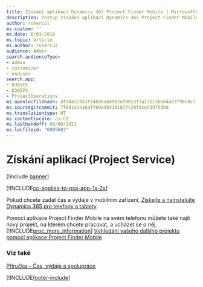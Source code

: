 ```yaml
---
title: Získání aplikací Dynamics 365 Project Finder Mobile | MicrosoftDocs
description: Postup získání aplikací Dynamics 365 Project Finder Mobile
author: ruhercul
ms.custom: ''
ms.date: 8/03/2018
ms.topic: article
ms.author: ruhercul
audience: Admin
search.audienceType:
- admin
- customizer
- enduser
search.app:
- D365CE
- D365PS
- ProjectOperations
ms.openlocfilehash: df9842c9a3f148d6a6d902ef8013f7a17bc36b04ab3f98c0c770b6509ea3e25e
ms.sourcegitcommit: 7f8d1e7a16af769adb43d1877c28fdce53975db8
ms.translationtype: HT
ms.contentlocale: cs-CZ
ms.lasthandoff: 08/06/2021
ms.locfileid: "6985683"
---
```

# <a name="get-the-apps-project-service"></a>Získání aplikací (Project Service)

[!include [banner](../includes/psa-now-project-operations.md)]

[!INCLUDE[cc-applies-to-psa-app-1x-2x](../includes/cc-applies-to-psa-app-1x-2x.md)]

Pokud chcete zadat čas a výdaje v mobilním zařízení, [Získejte a nainstalujte Dynamics 365 pro telefony a tablety](/dynamics365/mobile-app/dynamics-365-phones-tablets-users-guide).  
  
 Pomocí aplikace Project Finder Mobile na svém telefonu můžete také najít nový projekt, na kterém chcete pracovat, a ucházet se o něj. [!INCLUDE[proc_more_information](../includes/proc-more-information.md)] [Vyhledání vašeho dalšího projektu pomocí aplikace Project Finder Mobile](../psa/find-next-project-finder-mobile-app.md) 
  
### <a name="see-also"></a>Viz také  
 [Příručka – Čas, výdaje a spolupráce](../psa/time-expense-collaboration-guide.md)


[!INCLUDE[footer-include](../includes/footer-banner.md)]